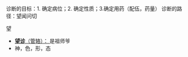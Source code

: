 
诊断的目标：1. 确定病位；2. 确定性质；3.确定用药（配伍，药量）
诊断的路径：望闻问切

望
- [**望诊**（管辂）： ](004%20%E9%87%91%E5%8C%AE%E8%A6%81%E7%95%A5#^3revpxy) 是祖师爷
- 神，色，形，态
























